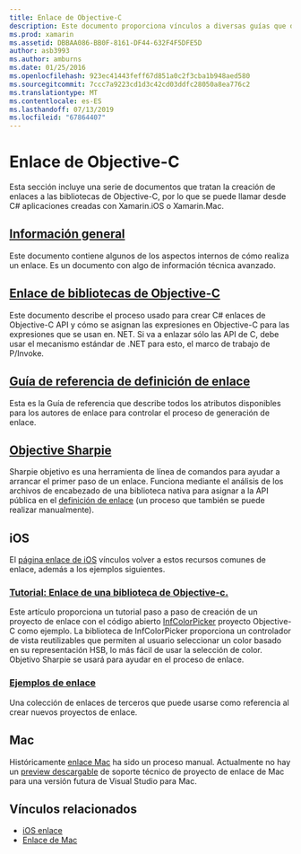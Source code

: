 ```yaml
---
title: Enlace de Objective-C
description: Este documento proporciona vínculos a diversas guías que describen cómo crear C# enlaces a código de Objective-C, permitiendo a los desarrolladores consumir bibliotecas listos para usar en aplicaciones de Xamarin.
ms.prod: xamarin
ms.assetid: DBBAA086-BB0F-8161-DF44-632F4F5DFE5D
author: asb3993
ms.author: amburns
ms.date: 01/25/2016
ms.openlocfilehash: 923ec41443feff67d851a0c2f3cba1b948aed580
ms.sourcegitcommit: 7ccc7a9223cd1d3c42cd03ddfc28050a8ea776c2
ms.translationtype: MT
ms.contentlocale: es-ES
ms.lasthandoff: 07/13/2019
ms.locfileid: "67864407"
---
```

# <a name="binding-objective-c"></a>Enlace de Objective-C

Esta sección incluye una serie de documentos que tratan la creación de enlaces a las bibliotecas de Objective-C, por lo que se puede llamar desde C# aplicaciones creadas con Xamarin.iOS o Xamarin.Mac.

## <a name="overviewcross-platformmaciosbindingoverviewmd"></a>[Información general](~/cross-platform/macios/binding/overview.md)

Este documento contiene algunos de los aspectos internos de cómo realiza un enlace. Es un documento con algo de información técnica avanzado.

## <a name="binding-objective-c-librariescross-platformmaciosbindingobjective-c-librariesmd"></a>[Enlace de bibliotecas de Objective-C](~/cross-platform/macios/binding/objective-c-libraries.md)

Este documento describe el proceso usado para crear C# enlaces de Objective-C API y cómo se asignan las expresiones en Objective-C para las expresiones que se usan en. NET.
Si va a enlazar sólo las API de C, debe usar el mecanismo estándar de .NET para esto, el marco de trabajo de P/Invoke.

## <a name="binding-definition-reference-guidecross-platformmaciosbindingbinding-types-referencemd"></a>[Guía de referencia de definición de enlace](~/cross-platform/macios/binding/binding-types-reference.md)

Esta es la Guía de referencia que describe todos los atributos disponibles para los autores de enlace para controlar el proceso de generación de enlace.


## <a name="objective-sharpiecross-platformmaciosbindingobjective-sharpieindexmd"></a>[Objective Sharpie](~/cross-platform/macios/binding/objective-sharpie/index.md)

Sharpie objetivo es una herramienta de línea de comandos para ayudar a arrancar el primer paso de un enlace. Funciona mediante el análisis de los archivos de encabezado de una biblioteca nativa para asignar a la API pública en el [definición de enlace](~/cross-platform/macios/binding/objective-c-libraries.md) (un proceso que también se puede realizar manualmente).

## <a name="ios"></a>iOS

El [página enlace de iOS](~/ios/platform/binding-objective-c/index.md) vínculos volver a estos recursos comunes de enlace, además a los ejemplos siguientes.

### <a name="walkthrough-binding-an-objective-c-libraryiosplatformbinding-objective-cwalkthroughmd"></a>[Tutorial: Enlace de una biblioteca de Objective-c.](~/ios/platform/binding-objective-c/walkthrough.md)

Este artículo proporciona un tutorial paso a paso de creación de un proyecto de enlace con el código abierto [InfColorPicker](https://github.com/InfinitApps/InfColorPicker) proyecto Objective-C como ejemplo. La biblioteca de InfColorPicker proporciona un controlador de vista reutilizables que permiten al usuario seleccionar un color basado en su representación HSB, lo más fácil de usar la selección de color. Objetivo Sharpie se usará para ayudar en el proceso de enlace.

### <a name="binding-sampleshttpsgithubcommonomonotouch-bindings"></a>[Ejemplos de enlace](https://github.com/mono/monotouch-bindings)

Una colección de enlaces de terceros que puede usarse como referencia al crear nuevos proyectos de enlace.

## <a name="mac"></a>Mac

Históricamente [enlace Mac](~/mac/platform/binding.md) ha sido un proceso manual. Actualmente no hay un [preview descargable](https://forums.xamarin.com/discussion/59760/xamarin-mac-binding-project-preview) de soporte técnico de proyecto de enlace de Mac para una versión futura de Visual Studio para Mac.

## <a name="related-links"></a>Vínculos relacionados

- [iOS enlace](~/ios/platform/binding-objective-c/index.md)
- [Enlace de Mac](~/mac/platform/binding.md)
